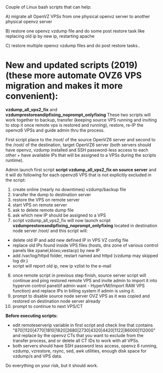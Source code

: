 Couple of Linux bash scripts that can help:

A) migrate all OpenVZ VPSs from one physical openvz server to another physical openvz server

B) restore one openvz vzdump file and do some post restore task like replacing old ip by new ip, restarting apache

C) restore multiple openvz vzdump files and do post restore tasks..

# **New and updated scripts (2019) (these more automate OVZ6 VPS migration and makes it more convenient):**

**vzdump_all_vps2_fix** and **vzdumprestoreandipfixing_noprompt_onlyfixing**
These two scripts will work together to backup, transfer (keeping source VPS running and inviting to stop it once remote vps is restored and running), restore, re-IP the openvz6 VPSs and guide admin thru the process.

First script place to the /root/ of the source OpenVZ6 server and second to the /root/ of the destination, target OpenVZ6 server (both servers should have openvz, vzdump installed and SSH password-less access to each other + have available IPs that will be assigned to a VPSs during the scripts runtime).

Admin launch first script **script vzdump_all_vps2_fix on source server** and it will do following for each openvz6 VPS that is not explicitly excluded in the script:
1. create online (nearly no downtimes) vzdump/backup file
2. transfer the dump to destination server
3. restore the VPS on remote server
4. start VPS on remote server
5. ask to delete remote dump file
6. ask which new IP should be assigned to a VPS
7. script vzdump_all_vps2_fix will now launch script **vzdumprestoreandipfixing_noprompt_onlyfixing** located in destination node server /root/ and this script will:
- delete old IP and add new defined IP in VPS VZ config file
- replace old IPs found inside VPS files (hosts, dns zone of various control panels like zpanel,kloxo,vestacp) by new IP
- add /var/log/httpd folder, restart named and httpd (vzdump may skipped log dir.)
- script will report old ip, new ip vzlist to the e-mail
8. once remote script in previous step finish, source server script will continue and ping restored remote VPS and invite admin to import it into hypervm control panel(if admin want - HyperVM/Import RAW VPS function) and replace IPs in billing system if admin is using it.
9. prompt to disable source node server OVZ VPS as it was copied and restored on destination node server already
10. prompt to continue to next VPS/CT

**Before executing scripts:**
- edit remoteserverip variable in first script and check line that contains "870|1120|4770|1810|1820|2680|2730|4320|4420|1122|86000|112000" and replace by the openvz CTs that you want to exclude from the transfer process, and or delete all CT IDs to work with all VPSs.
- both servers should have SSH password less access, openvz 6 running, vzdump, vzrestore, rsync, sed, awk utilities, enough disk space for vzdump/s and VPS data.

Do everything on your risk, but it should work.
